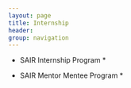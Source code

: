 ```yaml
---
layout: page
title: Internship
header:
group: navigation
---
```


* SAIR Internship Program * 



* SAIR Mentor Mentee Program * 
